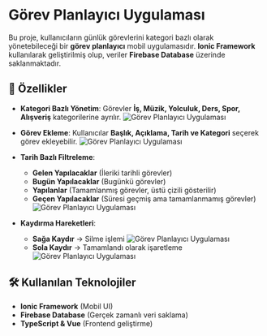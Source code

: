 # Görev Planlayıcı Uygulaması

Bu proje, kullanıcıların günlük görevlerini kategori bazlı olarak yönetebileceği bir **görev planlayıcı** mobil uygulamasıdır. **Ionic Framework** kullanılarak geliştirilmiş olup, veriler **Firebase Database** üzerinde saklanmaktadır.

## 📌 Özellikler
- **Kategori Bazlı Yönetim**: Görevler **İş, Müzik, Yolculuk, Ders, Spor, Alışveriş** kategorilerine ayrılır.
  ![Görev Planlayıcı Uygulaması](images/mainPage.png)
- **Görev Ekleme**: Kullanıcılar **Başlık, Açıklama, Tarih ve Kategori** seçerek görev ekleyebilir.
  ![Görev Planlayıcı Uygulaması](images/create.png)
- **Tarih Bazlı Filtreleme**:
    - **Gelen Yapılacaklar** (İleriki tarihli görevler)
    - **Bugün Yapılacaklar** (Bugünkü görevler)
    - **Yapılanlar** (Tamamlanmış görevler, üstü çizili gösterilir)
    - **Geçen Yapılacaklar** (Süresi geçmiş ama tamamlanmamış görevler)
    ![Görev Planlayıcı Uygulaması](images/is.png)

- **Kaydırma Hareketleri**:
    - **Sağa Kaydır** → Silme işlemi
      ![Görev Planlayıcı Uygulaması](images/check.png)
    - **Sola Kaydır** → Tamamlandı olarak işaretleme
      ![Görev Planlayıcı Uygulaması](images/trah.png)

## 🛠 Kullanılan Teknolojiler
- **Ionic Framework** (Mobil UI)
- **Firebase Database** (Gerçek zamanlı veri saklama)
- **TypeScript & Vue** (Frontend geliştirme)


